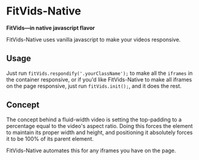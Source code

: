# FitVids-Native
**FitVids&mdash;in native javascript flavor**

FitVids-Native uses vanilla javascript to make your videos responsive.

## Usage

Just run `fitVids.respondify('.yourClassName');` to make all the `iframes` in the container responsive, or if you'd
like FitVids-Native to make all iframes on the page responsive, just run `fitVids.init();`, and it does the rest.

## Concept

The concept behind a fluid-width video is setting the top-padding to a percentage equal to the video's aspect ratio.
Doing this forces the element to maintain its proper width and height, and positioning it absolutely forces it to be
100% of its parent element.

FitVids-Native automates this for any iframes you have on the page.
